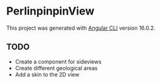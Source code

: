 # PerlinpinpinView

This project was generated with [Angular CLI](https://github.com/angular/angular-cli) version 16.0.2.

## TODO

- Create a component for sideviews
- Create different geological areas
- Add a skin to the 2D view
